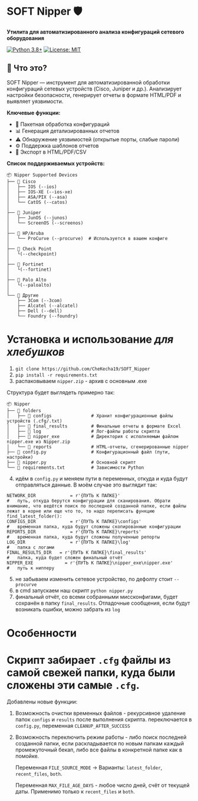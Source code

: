 # SOFT Nipper :shield: 
**Утилита для автоматизированного анализа конфигураций сетевого оборудования**

[![Python 3.8+](https://img.shields.io/badge/Python-3.8%2B-blue?logo=python)](https://www.python.org/)
[![License: MIT](https://img.shields.io/badge/License-MIT-yellow.svg)](https://opensource.org/licenses/MIT)

## :mag_right: Что это?
SOFT Nipper — инструмент для автоматизированной обработки конфигураций сетевых устройств (Cisco, Juniper и др.). Анализирует настройки безопасности, генерирует отчеты в формате HTML/PDF и выявляет уязвимости.

**Ключевые функции:**
- :file_folder: Пакетная обработка конфигураций
- :bar_chart: Генерация детализированных отчетов
- :warning: Обнаружение уязвимостей (открытые порты, слабые пароли)
- :gear: Поддержка шаблонов отчетов
- :floppy_disk: Экспорт в HTML/PDF/CSV


**Список поддерживаемых устройств:**
```
📦 Nipper Supported Devices
├── 🔹 Cisco
│   ├── IOS (--ios)
│   ├── IOS-XE (--ios-xe)
│   ├── ASA/PIX (--asa)
│   └── CatOS (--catos)
│
├── 🔹 Juniper
│   ├── JunOS (--junos)
│   └── ScreenOS (--screenos)
│
├── 🔹 HP/Aruba
│   └── ProCurve (--procurve)  # Используется в вашем конфиге
│
├── 🔹 Check Point
│   └(--checkpoint)
│
├── 🔹 Fortinet
│   └(--fortinet)
│
├── 🔹 Palo Alto
│   └(--paloalto)
│
└── 🔹 Другие
    ├── 3Com (--3com)
    ├── Alcatel (--alcatel)
    ├── Dell (--dell)
    └── Foundry (--foundry)
```

# Установка и использование _для хлебушков_
1. `git clone https://github.com/CheKecha19/SOFT_Nipper`
2. `pip install -r requirements.txt`
3. распаковываем `nipper.zip` - архив с основным .exe

Структура будет выглядеть примерно так:

```
📦 Nipper
├── 📂 folders
│   ├── 📂 configs               # Хранит конфигурационные файлы устройств (.cfg/.txt)
│   ├── 📂 final_results         # Финальные отчеты в формате Excel
│   ├── 📂 log                   # Лог-файлы работы скрипта
│   ├── 📂 nipper_exe            # Директория с исполняемым файлом nipper.exe из Nipper.zip
│   └── 📂 reports               # HTML-отчеты, сгенерированные nipper
├── 📜 config.py                 # Конфигурационный файл (пути, настройки)
├── 📜 nipper.py                 # Основной скрипт
└── 📜 requirements.txt          # Зависимости Python
```

4. идём в `config.py` и меняем пути в переменных, откуда и куда будут отправляться данные. В моём случае это выглядит так:

```
NETWORK_DIR 		    = r'{ПУТЬ К ПАПКЕ}'                               #   путь, откуда берутся конфигурации для сканирования. Обрати внимание, что ведётся поиск по последней созданной папке, если файлы лежат в корне или еще что то, то надо переписать функцию find_latest_folder():
CONFIGS_DIR 		    = r'{ПУТЬ К ПАПКЕ}\configs'                      	#   временная папка, куда будут сложены скопированные конфигурации
REPORTS_DIR 		    = r'{ПУТЬ К ПАПКЕ}\reports'                      	#   временная папка, куда будут сложены полученные репорты
LOG_DIR 		        = r'{ПУТЬ К ПАПКЕ}\log'                           #   папка с логами
FINAL_RESULTS_DIR 	= r'{ПУТЬ К ПАПКЕ}\final_results'          	      #   папка, куда будет сложен финальный отчёт
NIPPER_EXE 		      = r'{ПУТЬ К ПАПКЕ}\nipper_exe\nipper.exe'         #   путь к нипперу
```
5. не забываем изменить сетевое устройство, по дефолту стоит `--procurve`
5. в cmd запускаем наш скрипт `python nipper.py`
6. финальный отчёт, со всеми собранными миссконфигами, будет сохранён в папку `final_results`. Отладочные сообщения, если будут возникать ошибки, можно забрать из `log`


# Особенности

Скрипт забирает `.cfg` файлы из самой свежей папки, куда были сложены эти самые `.cfg`. 
================================
Добавлены новые функции:

1. Возможность очистки временных файлов - рекурсивное удаление папок `configs` и `results` после выполнения скрипта. переключается в `config.py`, переменная `CLEANUP_AFTER_SUCCESS`
2. Возможность переключить режим работы - либо поиск последней созданной папки, если раскладывается по новым папкам каждый промежуточный бекап, либо все файлы в конкретной папке как в помойке.

   Переменная `FILE_SOURCE_MODE` -> Варианты: `latest_folder`, `recent_files`, `both`.

   Переменная `MAX_FILE_AGE_DAYS` - любое число дней, счёт от текущей даты. Применимо только к `recent_files` и `both`.
